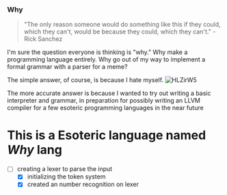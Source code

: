 ### Why

> "The only reason someone would do something like this if they could, which they can't, would be because they could, which they can't." - Rick Sanchez

I'm sure the question everyone is thinking is "why." Why make a programming language entirely. Why go out of my way to implement a formal grammar with a parser for a meme?

The simple answer, of course, is because I hate myself.
![HLZirW5](C:\Users\swara\Desktop\random\HLZirW5.jpg)

 The more accurate answer is because I wanted to try out writing a basic interpreter and grammar, in preparation for possibly writing an LLVM compiler for a few esoteric programming languages in the near future

# This is a Esoteric language named _Why_ lang

- [ ] creating a lexer to parse the input
  - [X] initializing the token system 
  - [X] created an number recognition on lexer
